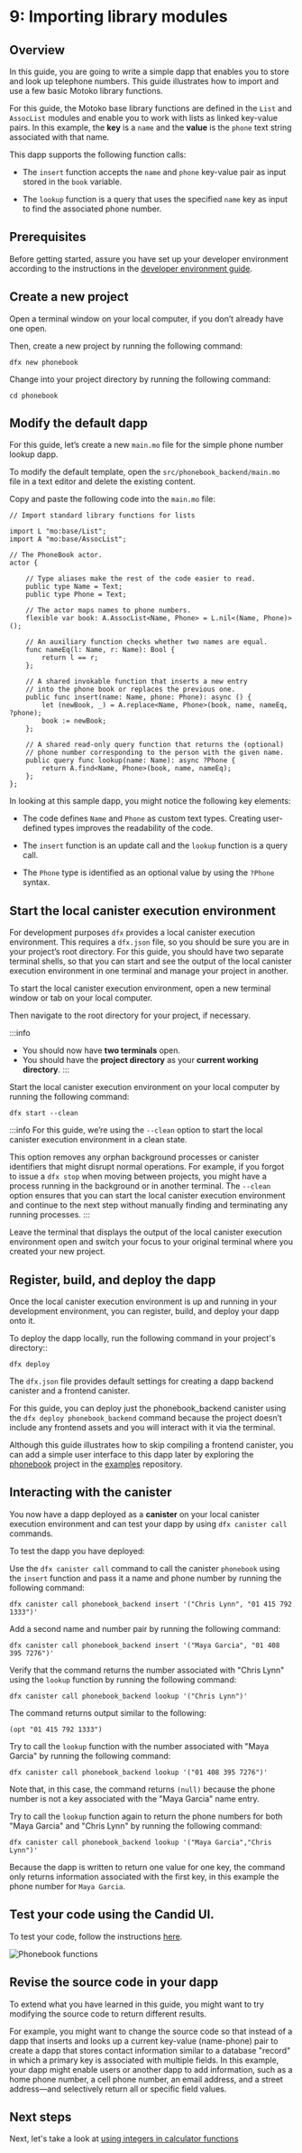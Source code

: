 # 9: Importing library modules

## Overview

In this guide, you are going to write a simple dapp that enables you to store and look up telephone numbers. This guide illustrates how to import and use a few basic Motoko library functions.

For this guide, the Motoko base library functions are defined in the `List` and `AssocList` modules and enable you to work with lists as linked key-value pairs. In this example, the **key** is a `name` and the **value** is the `phone` text string associated with that name.

This dapp supports the following function calls:

-   The `insert` function accepts the `name` and `phone` key-value pair as input stored in the `book` variable.

-   The `lookup` function is a query that uses the specified `name` key as input to find the associated phone number.

## Prerequisites

Before getting started, assure you have set up your developer environment according to the instructions in the [developer environment guide](./dev-env.md).

## Create a new project

Open a terminal window on your local computer, if you don’t already have one open.

Then, create a new project by running the following command:

```
dfx new phonebook
```

Change into your project directory by running the following command:

```
cd phonebook
```

## Modify the default dapp

For this guide, let’s create a new `main.mo` file for the simple phone number lookup dapp.

To modify the default template, open the `src/phonebook_backend/main.mo` file in a text editor and delete the existing content.

Copy and paste the following code into the `main.mo` file:

```
// Import standard library functions for lists

import L "mo:base/List";
import A "mo:base/AssocList";

// The PhoneBook actor.
actor {

    // Type aliases make the rest of the code easier to read.
    public type Name = Text;
    public type Phone = Text;

    // The actor maps names to phone numbers.
    flexible var book: A.AssocList<Name, Phone> = L.nil<(Name, Phone)>();

    // An auxiliary function checks whether two names are equal.
    func nameEq(l: Name, r: Name): Bool {
        return l == r;
    };

    // A shared invokable function that inserts a new entry
    // into the phone book or replaces the previous one.
    public func insert(name: Name, phone: Phone): async () {
        let (newBook, _) = A.replace<Name, Phone>(book, name, nameEq, ?phone);
        book := newBook;
    };

    // A shared read-only query function that returns the (optional)
    // phone number corresponding to the person with the given name.
    public query func lookup(name: Name): async ?Phone {
        return A.find<Name, Phone>(book, name, nameEq);
    };
};
```

In looking at this sample dapp, you might notice the following key elements:

-   The code defines `Name` and `Phone` as custom text types. Creating user-defined types improves the readability of the code.

-   The `insert` function is an update call and the `lookup` function is a query call.

-   The `Phone` type is identified as an optional value by using the `?Phone` syntax.

## Start the local canister execution environment

For development purposes `dfx` provides a local canister execution environment. This requires a `dfx.json` file, so you should be sure you are in your project’s root directory. For this guide, you should have two separate terminal shells, so that you can start and see the output of the local canister execution environment in one terminal and manage your project in another.

To start the local canister execution environment, open a new terminal window or tab on your local computer.

Then navigate to the root directory for your project, if necessary.

:::info
-   You should now have **two terminals** open.
-   You should have the **project directory** as your **current working directory**.
:::

Start the local canister execution environment on your local computer by running the following command:

```
dfx start --clean
```

:::info
For this guide, we’re using the `--clean` option to start the local canister execution environment in a clean state.

This option removes any orphan background processes or canister identifiers that might disrupt normal operations. For example, if you forgot to issue a `dfx stop` when moving between projects, you might have a process running in the background or in another terminal. The `--clean` option ensures that you can start the local canister execution environment and continue to the next step without manually finding and terminating any running processes.
:::

Leave the terminal that displays the output of the local canister execution environment open and switch your focus to your original terminal where you created your new project.

## Register, build, and deploy the dapp

Once the local canister execution environment is up and running in your development environment, you can register, build, and deploy your dapp onto it.

To deploy the dapp locally, run the following command in your project's directory::

```
dfx deploy
```

The `dfx.json` file provides default settings for creating a dapp backend canister and a frontend canister.

For this guide, you can deploy just the phonebook_backend canister using the `dfx deploy phonebook_backend` command because the project doesn’t include any frontend assets and you will interact with it via the terminal.

Although this guide illustrates how to skip compiling a frontend canister, you can add a simple user interface to this dapp later by exploring the [phonebook](https://github.com/dfinity/examples/tree/master/motoko/phone-book) project in the [examples](https://github.com/dfinity/examples) repository.

## Interacting with the canister

You now have a dapp deployed as a **canister** on your local canister execution environment and can test your dapp by using `dfx canister call` commands.

To test the dapp you have deployed:

Use the `dfx canister call` command to call the canister `phonebook` using the `insert` function and pass it a name and phone number by running the following command:

```
dfx canister call phonebook_backend insert '("Chris Lynn", "01 415 792 1333")'
```

Add a second name and number pair by running the following command:

```
dfx canister call phonebook_backend insert '("Maya Garcia", "01 408 395 7276")'
```

Verify that the command returns the number associated with "Chris Lynn" using the `lookup` function by running the following command:

```
dfx canister call phonebook_backend lookup '("Chris Lynn")'
```

The command returns output similar to the following:

```
(opt "01 415 792 1333")
```

Try to call the `lookup` function with the number associated with "Maya Garcia" by running the following command:

```
dfx canister call phonebook_backend lookup '("01 408 395 7276")'
```

Note that, in this case, the command returns `(null)` because the phone number is not a key associated with the "Maya Garcia" name entry.

Try to call the `lookup` function again to return the phone numbers for both "Maya Garcia" and "Chris Lynn" by running the following command:

```
dfx canister call phonebook_backend lookup '("Maya Garcia","Chris Lynn")'
```

Because the dapp is written to return one value for one key, the command only returns information associated with the first key, in this example the phone number for `Maya Garcia`.

## Test your code using the Candid UI.

To test your code, follow the instructions [here](candid-ui.md).

![Phonebook functions](_attachments/candid-phonebook.png)

## Revise the source code in your dapp

To extend what you have learned in this guide, you might want to try modifying the source code to return different results.

For example, you might want to change the source code so that instead of a dapp that inserts and looks up a current key-value (name-phone) pair to create a dapp that stores contact information similar to a database "record" in which a primary key is associated with multiple fields. In this example, your dapp might enable users or another dapp to add information, such as a home phone number, a cell phone number, an email address, and a street address—and selectively return all or specific field values.

## Next steps

Next, let's take a look at [using integers in calculator functions](calculator.md)
